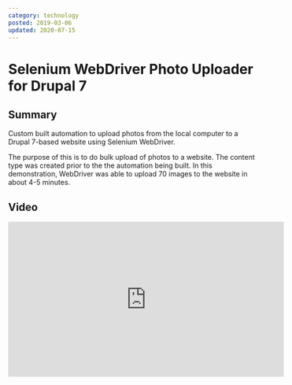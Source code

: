 ```yaml
---
category: technology
posted: 2019-03-06
updated: 2020-07-15
---
```


# Selenium WebDriver Photo Uploader for Drupal 7

## Summary

Custom built automation to upload photos from the local computer to a Drupal 7-based website using Selenium WebDriver. 

The purpose of this is to do bulk upload of photos to a website. The content type was created prior to the the automation being built.  In this demonstration, WebDriver was able to upload 70 images to the website in about 4-5 minutes. 

## Video

<iframe width="560" height="315" src="https://www.youtube.com/embed/u9GEorcCYfw" frameborder="0" allow="accelerometer; autoplay; encrypted-media; gyroscope; picture-in-picture" allowfullscreen></iframe>

